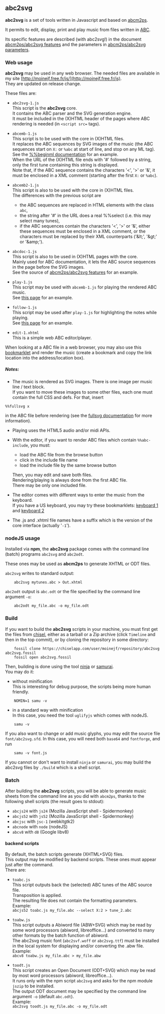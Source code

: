 ## abc2svg

**abc2svg** is a set of tools written in Javascript and based on
[abcm2ps](https://github.com/leesavide/abcm2ps).

It permits to edit, display, print and play music from files written in
[ABC](http://abcnotation.com/).

Its specific features are described (with abc2svg!) in the document
[abcm2ps/abc2svg features](http://moinejf.free.fr/abcm2ps-doc/features.xhtml)
and the parameters in
[abcm2ps/abc2svg parameters](http://moinejf.free.fr/abcm2ps-doc/index.html).

### Web usage

**abc2svg** may be used in any web browser.
The needed files are available in my site
[http://moinejf.free.fr/js/](http://moinejf.free.fr/js).  
They are updated on release change.

These files are:

- `abc2svg-1.js`   
  This script is the **abc2svg** core.  
  It contains the ABC parser and the SVG generation engine.  
  It must be included in the (X)HTML header of the pages
  where ABC rendering is needed (in `<script src=` tags).

- `abcemb-1.js`   
  This script is to be used with the core in (X)HTML files.  
  It replaces the ABC sequences by SVG images of the music
  (the ABC sequences start on `X:` or `%abc` at start of line,
  and stop on any ML tag).  
  See the
  [%%beginml documentation](http://moinejf.free.fr/abcm2ps-doc/beginml.xhtml)
  for an example.   
  When the URL of the (X)HTML file ends with '#' followed by a string,
  only the first tune containing this string is displayed.   
  Note that, if the ABC sequence contains the characters '<', '>' or '&',
  it must be enclosed in a XML comment (starting after the first `X:` or `%abc`).

- `abcemb2-1.js`   
  This script is also to be used with the core in (X)HTML files.  
  The differences with the previous script are
  - the ABC sequences are replaced in HTML elements with the class `abc`,
  - the string after '#' in the URL does a real %%select (i.e. this may
    select many tunes),
  - if the ABC sequences contain the characters '<', '>' or '&',
    either these sequences must be enclosed in a XML comment, or the characters
    must be replaced by their XML counterparts ('&amp;lt;', '&amp;gt;' or '&amp;amp;').
  
- `abcdoc-1.js`   
  This script is also to be used in (X)HTML pages with the core.  
  Mainly used for ABC documentation, it lets the ABC source sequences
  in the page before the SVG images.  
  See the source of
  [abcm2ps/abc2svg features](http://moinejf.free.fr/abcm2ps-doc/features.xhtml)
  for an example.

- `play-1.js`   
  This script may be used with `abcemb-1.js` for playing the
  rendered ABC music.  
  See [this page](http://moinejf.free.fr/abcm2ps-doc/au_clair.xhtml)
  for an example.

- `follow-1.js`   
  This script may be used after `play-1.js` for highlighting the notes
  while playing.   
  See [this page](http://moinejf.free.fr/abcm2ps-doc/tabac.xhtml)
  for an example.

- `edit-1.xhtml`   
  This is a simple web ABC editor/player.

When looking at a ABC file in a web browser, you may also use
this
<a href="javascript:(function(){d=document;b=d.body;b.innerHTML=%22\n%25abc-2.2\n%25%3c!--\n%22+b.textContent+%22%25--%3e\n%22;function%20f(u){s=d.createElement('script');s.setAttribute('src',u);b.appendChild(s);};f('http://moinejf.free.fr/js/abc2svg-1.js');f('http://moinejf.free.fr/js/abcemb-1.js');f('http://moinejf.free.fr/js/play-1.js');function%20t(){if(typeof%20dom_loaded=='function'){dom_loaded()}else{setTimeout(t,200)}};setTimeout(t,200)})();void(0)">bookmarklet</a>
and render the music
(create a bookmark and copy the link location into the address/location box).

##### Notes:
- The music is rendered as SVG images. There is one image per
  music line / text block.  
  If you want to move these images to some other files,
  each one must contain the full CSS and defs. For that, insert
```
%%fullsvg x
```
  in the ABC file before rendering (see the
  [fullsvg documentation](http://moinejf.free.fr/abcm2ps-doc/fullsvg.xhtml)
  for more information).

- Playing uses the HTML5 audio and/or midi APIs.

- With the editor, if you want to render ABC files
  which contain `%%abc-include`, you must:
  - load the ABC file from the browse button
  - click in the include file name
  - load the include file by the same browse button  

  Then, you may edit and save both files.  
  Rendering/playing is always done from the first ABC file.  
  There may be only one included file.

- The editor comes with different ways to enter the music from the keyboard.  
  If you have a US keyboard, you may try these bookmarklets:
<a href="javascript:(function(){if(typeof%20loadjs=='function'){loadjs('abckbd-1.js')}else{alert('use%20with%20abc2svg%20editor')}})();void(0)">keyboard 1</a>
and
<a href="javascript:(function(){if(typeof%20loadjs=='function'){loadjs('abckbd2-1.js')}else{alert('use%20with%20abc2svg%20editor')}})();void(0)">keyboard 2</a>

- The .js and .xhtml file names have a suffix which is the version of
  the core interface (actually '`-1`').

### nodeJS usage

Installed via **npm**, the **abc2svg** package comes with the
command line (batch) programs `abc2svg` and `abc2odt`.

These ones may be used as **abcm2ps** to generate XHTML or ODT files.   

`abc2svg` writes to standard output:   

```
    abc2svg mytunes.abc > Out.xhtml
```

`abc2odt` output is `abc.odt` or the file specified
by the command line argument `-o`:   

```
    abc2odt my_file.abc -o my_file.odt
```

### Build

If you want to build the **abc2svg** scripts in your machine,
you must first get the files from
[chisel](https://chiselapp.com/user/moinejf/repository/abc2svg),
either as a tarball or a Zip archive
(click `Timeline` and then in the top commit),
or by cloning the repository in some directory:

```
    fossil clone https://chiselapp.com/user/moinejf/repository/abc2svg abc2svg.fossil
    fossil open abc2svg.fossil
```

Then, building is done using the tool [ninja](https://ninja-build.org/)
or [samurai](https://github.com/michaelforney/samurai).  
You may do it:

- without minification  
  This is interesting for debug purpose, the scripts being more human friendly.

```
    NOMIN=1 samu -v
```

- in a standard way with minification  
  In this case, you need the tool `uglifyjs` which comes with nodeJS.

```
    samu -v
```

If you also want to change or add music glyphs, you may edit the source
file `font/abc2svg.sfd`. In this case, you will need both `base64` and `fontforge`,
and run

```
    samu -v font.js
```

If you cannot or don't want to install `ninja` or `samurai`, you may build
the abc2svg files by `./build` which is a shell script.

### Batch

After building the **abc2svg** scripts, you will be able to generate music
sheets from the command line as you did with `abcm2ps`, thanks to the
following shell scripts (the result goes to stdout):  

- `abcjs24` with `js24` (Mozilla JavaScript shell - Spidermonkey)
- `abcjs52` with `js52` (Mozilla JavaScript shell - Spidermonkey)
- `abcjsc` with `jsc-1` (webkitgtk2)
- `abcnode` with `node` (nodeJS)
- `abcv8` with `d8` (Google libv8)

#### backend scripts

By default, the batch scripts generate (XHTML+SVG) files.   
This output may be modified by backend scripts. These ones must appear
just after the command.   
There are:

- `toabc.js`   
  This script outputs back the (selected) ABC tunes of the ABC source file.   
  Transposition is applied.   
  The resulting file does not contain the formatting parameters.   
  Example:   
  `abcjs52 toabc.js my_file.abc --select X:2 > tune_2.abc`

- `toabw.js`   
  This script outputs a Abiword file (ABW+SVG) which may be read by some
  word processors (abiword, libreoffice...) and converted to many other
  formats by the batch function of abiword.   
  The abc2svg music font (`abc2svf.woff` or `abc2svg.ttf`) must be installed
  in the local system for displaying and/or converting the .abw file.   
  Example:   
  `abcv8 toabw.js my_file.abc > my_file.abw`

- `toodt.js`   
  This script creates an Open Document (ODT+SVG) which may be read by most
  word processors (abiword, libreoffice...).   
  It runs only with the npm script `abc2svg` and asks for the npm module
  `jszip` to be installed.   
  The output ODT document may be specified by the command line argument `-o`
  (default `abc.odt`).   
  Example:   
  `abc2svg toodt.js my_file.abc -o my_file.odt`
